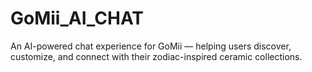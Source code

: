 # GoMii_AI_CHAT
An AI-powered chat experience for GoMii — helping users discover, customize, and connect with their zodiac-inspired ceramic collections.
